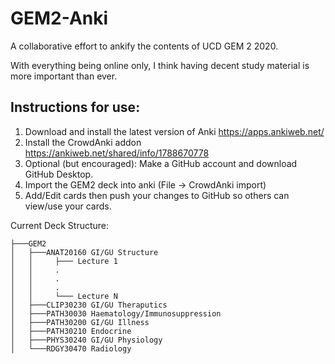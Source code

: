 # GEM2-Anki

A collaborative effort to ankify the contents of UCD GEM 2 2020.

With everything being online only, I think having decent study material is more important than ever.

## Instructions for use:

1) Download and install the latest version of Anki https://apps.ankiweb.net/ 
2) Install the CrowdAnki addon https://ankiweb.net/shared/info/1788670778
3) Optional (but encouraged): Make a GitHub account and download GitHub Desktop.
4) Import the GEM2 deck into anki (File -> CrowdAnki import)
5) Add/Edit cards then push your changes to GitHub so others can view/use your cards.

Current Deck Structure:
```
├───GEM2
│   ├───ANAT20160 GI/GU Structure
│   │     ├─── Lecture 1
│   │     .
│   │     .
│   │     .
│   │     └─── Lecture N
│   ├───CLIP30230 GI/GU Theraputics
│   ├───PATH30030 Haematology/Immunosuppression
│   ├───PATH30200 GI/GU Illness
│   ├───PATH30210 Endocrine
│   ├───PHYS30240 GI/GU Physiology
│   └───RDGY30470 Radiology
```
